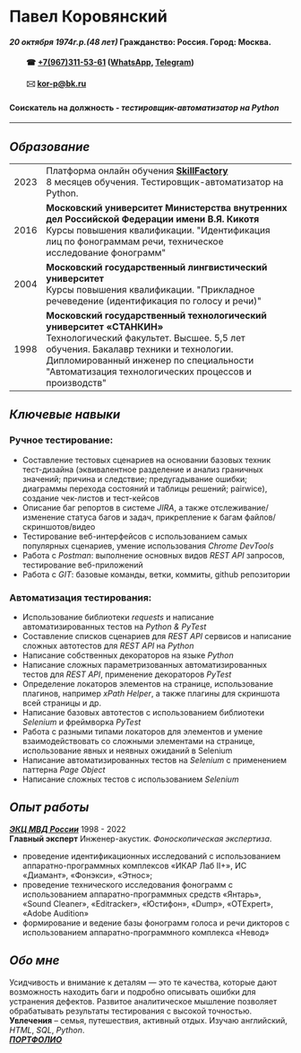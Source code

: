 # Павел Коровянский

#### *20 октября 1974г.р.(48 лет)* Гражданство: Россия. Город: Москва.
#### <b style="margin-left: 30px;">☎ [+7(967)311-53-61](//tel:+79673115361) ([WhatsApp](https://wa.me/+79673115361), [Telegram](https://t.me/+79673115361))  </b>  
#### <b style="margin-left: 30px;">🖂 [kor-p@bk.ru](mailto:kor-p@bk.ru)</b>  
#### Соискатель на должность - _тестировщик-автоматизатор на Python_  
-----

## _Образование_
<table>
<tr><td>2023</td><td>Платформа онлайн обучения <b><a href="https://lms.skillfactory.ru/courses/course-v1:Skillfactory+QAP+18JUNE2020/course/">SkillFactory</a></b><br> 8 месяцев обучения. Тестировщик-автоматизатор на Python.</td></tr>
<tr><td>2016</td><td><b>Московский университет Министерства внутренних дел Российской Федерации имени В.Я. Кикотя</b><br> Курсы повышения квалификации. "Идентификация лиц по фонограммам речи, техническое исследование фонограмм"</td></tr>
<tr><td>2004</td><td><b>Московский государственный лингвистический университет</b><br> Курсы повышения квалификации. "Прикладное речеведение (идентификация по голосу и речи)"</td></tr>
<tr><td>1998</td><td><b>Московский государственный технологический университет «СТАНКИН»</b><br> Технологический факультет. Высшее. 5,5 лет обучения. Бакалавр техники и технологии. Дипломированный инженер по специальности "Автоматизация технологических процессов и производств"</td></tr>
</table>

## _Ключевые навыки_
### Ручное тестирование:
- Составление тестовых сценариев на основании базовых техник тест-дизайна (эквивалентное разделение и анализ граничных значений; причина и следствие; предугадывание ошибки; диаграммы перехода состояний и таблицы решений; pairwice), создание чек-листов и тест-кейсов  
- Описание баг репортов в системе _JIRA_, а также отслеживание/изменение статуса багов и задач, прикрепление к багам файлов/скриншотов/видео  
- Тестирование веб-интерфейсов с использованием самых популярных сценариев, умение использования _Chrome DevTools_  
- Работа с _Postman_: выполнение основных видов _REST API_ запросов, тестирование веб-приложений  
- Работа с _GIT_: базовые команды, ветки, коммиты, github репозитории  

### Автоматизация тестирования:
- Использование библиотеки _requests_ и написание автоматизированных тестов на _Python & PyTest_  
- Составление списков сценариев для _REST API_ сервисов и написание сложных автотестов для _REST API_ на _Python_  
- Написание собственных декораторов на языке _Python_  
- Написание сложных параметризованных автоматизированных тестов для _REST API_, применение декораторов _PyTest_  
- Определение локаторов элементов на странице, использование плагинов, например _xPath Helper_, а также плагины для скриншота всей страницы и др.  
- Написание базовых автотестов с использованием библиотеки _Selenium_ и фреймворка _PyTest_  
- Работа с разными типами локаторов для элементов и умение взаимодействовать со сложными элементами на странице, использование явных и неявных ожиданий в Selenium  
- Написание автоматизированных тестов на _Selenium_ с применением паттерна _Page Object_  
- Написание сложных тестов с использованием _Selenium_  

## _Опыт работы_
_**[ЭКЦ МВД России](https://xn--b1aew.xn--p1ai/mvd/structure1/Centri/JEkspertno_kriminalisticheskij_centr)**_  1998 - 2022  
**Главный эксперт** Инженер-акустик. _Фоноскопическая экспертиза_.  
- проведение идентификационных исследований с использованием аппаратно-программных комплексов «ИКАР Лаб II+», ИС «Диамант», «Фонэкси», «Этнос»;  
- проведение технического исследования фонограмм с использованием аппаратно-программных средств «Янтарь», «Sound Cleaner», «Editracker», «Юстифон», «Dump», «OTExpert», «Adobe Audition»  
- формирование и ведение базы фонограмм голоса и речи дикторов с использованием аппаратно-программного комплекса «Невод»

## _Обо мне_
Усидчивость и внимание к деталям — это те качества, которые дают возможность находить баги и подробно описывать ошибки для устранения дефектов. Развитое аналитическое мышление позволяет обрабатывать результаты тестирования с высокой точностью.  
**Увлечения** – семья, путешествия, активный отдых. Изучаю английский, _HTML_, _SQL_, _Python_.  
_**[ПОРТФОЛИО](https://stepik.org/users/477587368)**_
